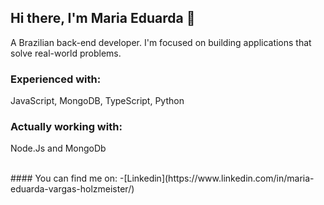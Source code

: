## Hi there, I'm Maria Eduarda 👋
A Brazilian back-end developer. I'm focused on building applications that solve real-world problems.

### Experienced with: 
JavaScript, MongoDB, TypeScript, Python

### Actually working with:
Node.Js and MongoDb

<br/>
#### You can find me on:
-[Linkedin](https://www.linkedin.com/in/maria-eduarda-vargas-holzmeister/)
<!--
**MariaEVargas/mariaevargas** is a ✨ _special_ ✨ repository because its `README.md` (this file) appears on your GitHub profile.

Here are some ideas to get you started:

- 🔭 I’m currently working on ...
- 🌱 I’m currently learning ...
- 👯 I’m looking to collaborate on ...
- 🤔 I’m looking for help with ...
- 💬 Ask me about ...
- 📫 How to reach me: ...
- 😄 Pronouns: ...
- ⚡ Fun fact: ...
-->
